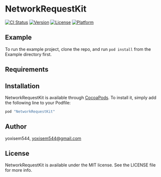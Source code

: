 # NetworkRequestKit

[![CI Status](http://img.shields.io/travis/yoxisem544/NetworkRequestKit.svg?style=flat)](https://travis-ci.org/yoxisem544/NetworkRequestKit)
[![Version](https://img.shields.io/cocoapods/v/NetworkRequestKit.svg?style=flat)](http://cocoapods.org/pods/NetworkRequestKit)
[![License](https://img.shields.io/cocoapods/l/NetworkRequestKit.svg?style=flat)](http://cocoapods.org/pods/NetworkRequestKit)
[![Platform](https://img.shields.io/cocoapods/p/NetworkRequestKit.svg?style=flat)](http://cocoapods.org/pods/NetworkRequestKit)

## Example

To run the example project, clone the repo, and run `pod install` from the Example directory first.

## Requirements

## Installation

NetworkRequestKit is available through [CocoaPods](http://cocoapods.org). To install
it, simply add the following line to your Podfile:

```ruby
pod "NetworkRequestKit"
```

## Author

yoxisem544, yoxisem544@gmail.com

## License

NetworkRequestKit is available under the MIT license. See the LICENSE file for more info.
  